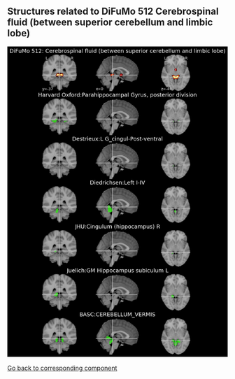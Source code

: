 


## Structures related to DiFuMo 512 Cerebrospinal fluid (between superior cerebellum and limbic lobe)

![194](194.jpg "Structures related to DiFuMo 512 Cerebrospinal fluid (between superior cerebellum and limbic lobe)")

[Go back to corresponding component](https://parietal-inria.github.io/DiFuMo/512/html/194.html)